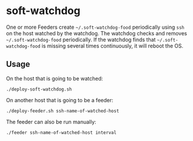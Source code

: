 # soft-watchdog

One or more Feeders create `~/.soft-watchdog-food` periodically using `ssh` on the host watched by the watchdog. The watchdog checks and removes `~/.soft-watchdog-food` periodically. If the watchdog finds that `~/.soft-watchdog-food` is missing several times continuously, it will reboot the OS.

## Usage

On the host that is going to be watched:

```shell
./deploy-soft-watchdog.sh
```

On another host that is going to be a feeder:

```shell
./deploy-feeder.sh ssh-name-of-watched-host
```

The feeder can also be run manually:

```shell
./feeder ssh-name-of-watched-host interval
```
